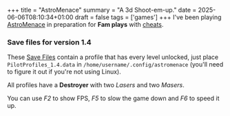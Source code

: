 +++
title = "AstroMenace"
summary = "A 3d Shoot-em-up."
date = 2025-06-06T08:10:34+01:00
draft = false
tags = ['games']
+++
I've been playing [AstroMenace](https://viewizard.com/) in preparation for **Fam plays** with [cheats](https://github.com/richelbilderbeek/astro_menace_cheat).

### Save files for version 1.4

These [Save Files](/PilotProfiles_1.4.data) contain a profile that has every level unlocked, just place `PilotProfiles_1.4.data` in `/home/username/.config/astromenace` (you'll need to figure it out if you're not using Linux).

All profiles have a **Destroyer** with two *Lasers* and two *Masers*.

You can use *F2* to show FPS, *F5* to slow the game down and *F6* to speed it up.
